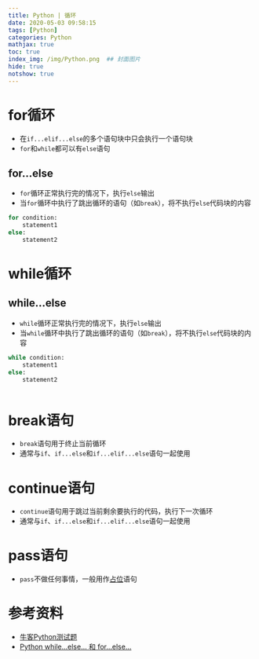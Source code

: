 ```yaml
---
title: Python | 循环
date: 2020-05-03 09:58:15
tags: [Python]
categories: Python
mathjax: true
toc: true
index_img: /img/Python.png  ## 封面图片
hide: true
notshow: true
---
```


<center></center>
<!--more-->

# for循环
- 在`if...elif...else`的多个语句块中只会执行一个语句块
- `for`和`while`都可以有`else`语句

## for...else
- `for`循环正常执行完的情况下，执行`else`输出
- 当`for`循环中执行了跳出循环的语句（如`break`），将不执行`else`代码块的内容


```Python
for condition:
    statement1
else:
    statement2
```

# while循环

## while...else
- `while`循环正常执行完的情况下，执行`else`输出
- 当`while`循环中执行了跳出循环的语句（如`break`），将不执行`else`代码块的内容


```Python
while condition:
    statement1
else:
    statement2
```

```Python

```

# break语句
- `break`语句用于终止当前循环
- 通常与`if`、`if...else`和`if...elif...else`语句一起使用

# continue语句
- `continue`语句用于跳过当前剩余要执行的代码，执行下一次循环
- 通常与`if`、`if...else`和`if...elif...else`语句一起使用

# pass语句
- `pass`不做任何事情，一般用作<u>占位</u>语句

# 参考资料
- [牛客Python测试题](https://www.nowcoder.com/test/question/done?tid=33151324&qid=618873#summary)
- [Python while...else... 和 for...else...](https://blog.csdn.net/weixin_42595012/article/details/91569770)